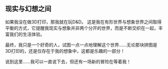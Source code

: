 ## 现实与幻想之间

如果我没在做3D打印，那我就在玩D&D。
这是我在有形世界与想象世界之间取得平衡的方式，它提醒我现实与想象并非两个分开的世界，而是不断交织在一起，丰富我们的生活体验。

最终，我只是一个好奇的人，试图一点一点地理解这个世界……无论那块拼图是3D打印的，还是仅存在于我的想象中，这都是乐趣的一部分！

说到这里……我可以一直说下去，但还有一场新的冒险在等着我！